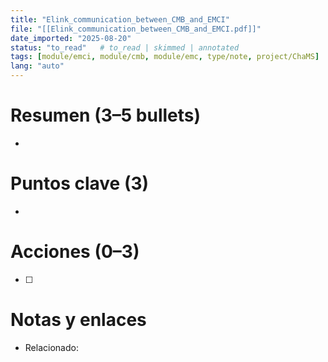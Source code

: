 ```yaml
---
title: "Elink_communication_between_CMB_and_EMCI"
file: "[[Elink_communication_between_CMB_and_EMCI.pdf]]"
date_imported: "2025-08-20"
status: "to_read"   # to_read | skimmed | annotated
tags: [module/emci, module/cmb, module/emc, type/note, project/ChaMS]
lang: "auto"
---
```

# Resumen (3–5 bullets)
- 

# Puntos clave (3)
- 

# Acciones (0–3)
- [ ] 

# Notas y enlaces
- Relacionado: 
